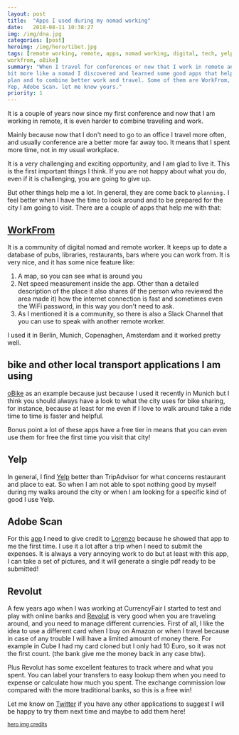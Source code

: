 ```yaml
---
layout: post
title:  "Apps I used during my nomad working"
date:   2018-08-11 10:38:27
img: /img/dna.jpg
categories: [post]
heroimg: /img/hero/tibet.jpg
tags: [remote working, remote, apps, nomad working, digital, tech, yelp,
workfrom, oBike]
summary: "When I travel for conferences or now that I work in remote and I am a
bit more like a nomad I discovered and learned some good apps that helps me to
plan and to combine better work and travel. Some of them are WorkFrom, oBike,
Yep, Adobe Scan. let me know yours."
priority: 1
---
```

It is a couple of years now since my first conference and now that I am working
in remote, it is even harder to combine traveling and work.

Mainly because now that I don't need to go to an office I travel more often, and
usually conference are a better more far away too. It means that I spent more
time, not in my usual workplace.

It is a very challenging and exciting opportunity, and I am glad to live it.
This is the first important things I think. If you are not happy about what you
do, even if it is challenging, you are going to give up.

But other things help me a lot. In general, they are come back to `planning.` I
feel better when I have the time to look around and to be prepared for the city
I am going to visit. There are a couple of apps that help me with that:

## [WorkFrom](https://workfrom.co/)
It is a community of digital nomad and remote worker. It keeps up to date a
database of pubs, libraries, restaurants, bars where you can work from.  It is
very nice, and it has some nice feature like:

1. A map, so you can see what is around you
2. Net speed measurement inside the app. Other than a detailed description of
   the place it also shares (if the person who reviewed the area made it) how
   the internet connection is fast and sometimes even the WiFi password, in this
   way you don't need to ask.
3. As I mentioned it is a community, so there is also a Slack Channel that you
   can use to speak with another remote worker.

I used it in Berlin, Munich, Copenaghen, Amsterdam and it worked pretty well.

## bike and other local transport applications I am using
[oBike](https://www.o.bike/it/) as an example because just because I used it
recently in Munich but I think you should always have a look to what the city
uses for bike sharing, for instance, because at least for me even if I love to
walk around take a ride time to time is faster and helpful.

Bonus point a lot of these apps have a free tier in means that you can even use
them for free the first time you visit that city!

## Yelp
In general, I find [Yelp](https://www.yelp.com/) better than TripAdvisor for
what concerns restaurant and place to eat. So when I am not able to spot nothing
good by myself during my walks around the city or when I am looking for a
specific kind of good I use Yelp.

## Adobe Scan
For this [app](https://acrobat.adobe.com/us/en/mobile/scanner-app.html) I need to give
credit to [Lorenzo](https://twitter.com/fntlnz) because he showed that app to me
the first time. I use it a lot after a trip when I need to submit the expenses.
It is always a very annoying work to do but at least with this app, I can take a
set of pictures, and it will generate a single pdf ready to be submitted!

## Revolut
A few years ago when I was working at CurrencyFair I started to test
and play with online banks and [Revolut](https://revolut.com/r/gianlu1b2) is
very good when you are traveling around, and you need to manage different
currencies. First of all, I like the idea to use a different card when I buy on
Amazon or when I travel because in case of any trouble I will have a limited
amount of money there. For example in Cube I had my card cloned but I only had
10 Euro, so it was not the first count. (the bank give me the money back in any
case btw).

Plus Revolut has some excellent features to track where and what you spent.  You
can label your transfers to easy lookup them when you need to expense or
calculate how much you spent. The exchange commission low compared with the more
traditional banks, so this is a free win!

Let me know on [Twitter](https://twitter.com/gianarb) if you have any other
applications to suggest I will be happy to try them next time and maybe to add
them here!


<small><a href="https://www.newhdwallpapers.in/natural-hd-wallpapers/himalayas-mountain-series-tibet/" target="_blank">hero img credits</a> </small>
